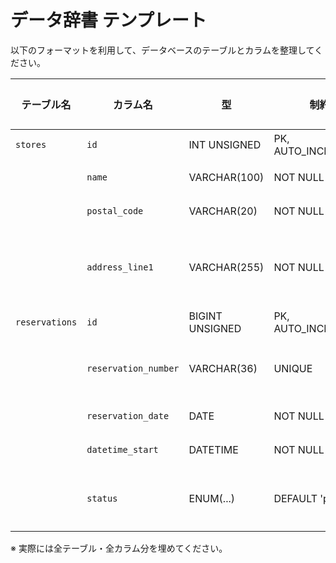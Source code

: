 # データ辞書 テンプレート

以下のフォーマットを利用して、データベースのテーブルとカラムを整理してください。

| テーブル名          | カラム名                 | 型               | 制約                  | 意味・備考      |
| -------------- | -------------------- | --------------- | ------------------- | ---------- |
| `stores`       | `id`                 | INT UNSIGNED    | PK, AUTO\_INCREMENT | 店舗ID       |
|                | `name`               | VARCHAR(100)    | NOT NULL            | 店舗名        |
|                | `postal_code`        | VARCHAR(20)     | NOT NULL            | 郵便番号       |
|                | `address_line1`      | VARCHAR(255)    | NOT NULL            | 住所（市区町村以降） |
| `reservations` | `id`                 | BIGINT UNSIGNED | PK, AUTO\_INCREMENT | 予約ID       |
|                | `reservation_number` | VARCHAR(36)     | UNIQUE              | 予約識別用UUID  |
|                | `reservation_date`   | DATE            | NOT NULL            | 予約日        |
|                | `datetime_start`     | DATETIME        | NOT NULL            | 開始日時       |
|                | `status`             | ENUM(...)       | DEFAULT 'pending'   | 予約ステータス    |

※ 実際には全テーブル・全カラム分を埋めてください。
